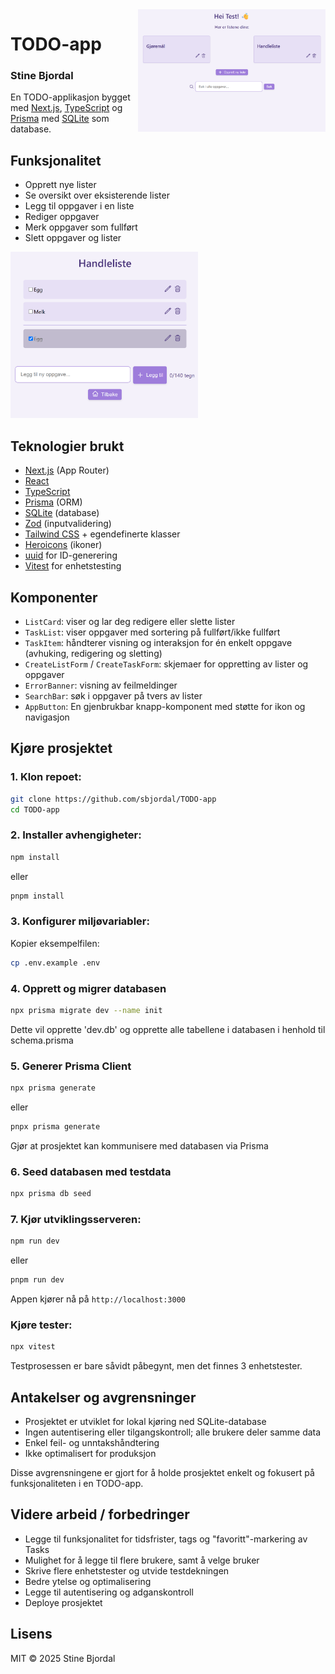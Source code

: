 <img align="right" width=300 src="public/images/dashboard.png" alt="Skjermbilde av dashboard">

# TODO-app
### **Stine Bjordal**

En TODO-applikasjon bygget med [Next.js](https://nextjs.org/), [TypeScript](https://www.typescriptlang.org/) og [Prisma](https://www.prisma.io/) med [SQLite](https://www.sqlite.org/) som database.  


## Funksjonalitet

- Opprett nye lister  
- Se oversikt over eksisterende lister  
- Legg til oppgaver i en liste  
- Rediger oppgaver  
- Merk oppgaver som fullført  
- Slett oppgaver og lister 

<img src="public/images/listpage.png" alt="Skjermbilde av listpage" width="300"/>

## Teknologier brukt
- [Next.js](https://nextjs.org/) (App Router)  
- [React](https://react.dev/)  
- [TypeScript](https://www.typescriptlang.org/)  
- [Prisma](https://www.prisma.io/) (ORM)  
- [SQLite](https://www.sqlite.org/) (database)  
- [Zod](https://zod.dev/) (inputvalidering)  
- [Tailwind CSS](https://tailwindcss.com/) + egendefinerte klasser  
- [Heroicons](https://heroicons.com/) (ikoner)  
- [uuid](https://www.npmjs.com/package/uuid) for ID-generering
- [Vitest](https://vitest.dev/) for enhetstesting

## Komponenter
- `ListCard`: viser og lar deg redigere eller slette lister  
- `TaskList`: viser oppgaver med sortering på fullført/ikke fullført
- `TaskItem`: håndterer visning og interaksjon for én enkelt oppgave (avhuking, redigering og sletting)
- `CreateListForm` / `CreateTaskForm`: skjemaer for oppretting av lister og oppgaver  
- `ErrorBanner`: visning av feilmeldinger  
- `SearchBar`: søk i oppgaver på tvers av lister
- `AppButton`: En gjenbrukbar knapp-komponent med støtte for ikon og navigasjon

## Kjøre prosjektet
### 1. **Klon repoet:**
```bash 
git clone https://github.com/sbjordal/TODO-app
cd TODO-app
```
### 2. **Installer avhengigheter:**
```bash 
npm install
```
eller 
```bash 
pnpm install
```
### 3. **Konfigurer miljøvariabler:**
Kopier eksempelfilen: 
```bash 
cp .env.example .env
```  
### 4. **Opprett og migrer databasen**
```bash 
npx prisma migrate dev --name init
```
Dette vil opprette 'dev.db' og opprette alle tabellene i databasen i henhold til schema.prisma
### 5. **Generer Prisma Client**
```bash 
npx prisma generate
``` 
eller 
```bash 
pnpx prisma generate
``` 
Gjør at prosjektet kan kommunisere med databasen via Prisma
### 6. **Seed databasen med testdata**
```bash 
npx prisma db seed
```
### 7. **Kjør utviklingsserveren**: 
```bash 
npm run dev
``` 
eller 
```bash
pnpm run dev
``` 
Appen kjører nå på `http://localhost:3000`

### Kjøre tester:
```bash 
npx vitest 
```
Testprosessen er bare såvidt påbegynt, men det finnes 3 enhetstester.
## Antakelser og avgrensninger
- Prosjektet er utviklet for lokal kjøring ned SQLite-database
- Ingen autentisering eller tilgangskontroll; alle brukere deler samme data
- Enkel feil- og unntakshåndtering
- Ikke optimalisert for produksjon

Disse avgrensningene er gjort for å holde prosjektet enkelt og fokusert på funksjonaliteten i en TODO-app.

## Videre arbeid / forbedringer
- Legge til funksjonalitet for tidsfrister, tags og "favoritt"-markering av Tasks
- Mulighet for å legge til flere brukere, samt å velge bruker
- Skrive flere enhetstester og utvide testdekningen
- Bedre ytelse og optimalisering
- Legge til autentisering og adganskontroll
- Deploye prosjektet

## Lisens

MIT © 2025 Stine Bjordal